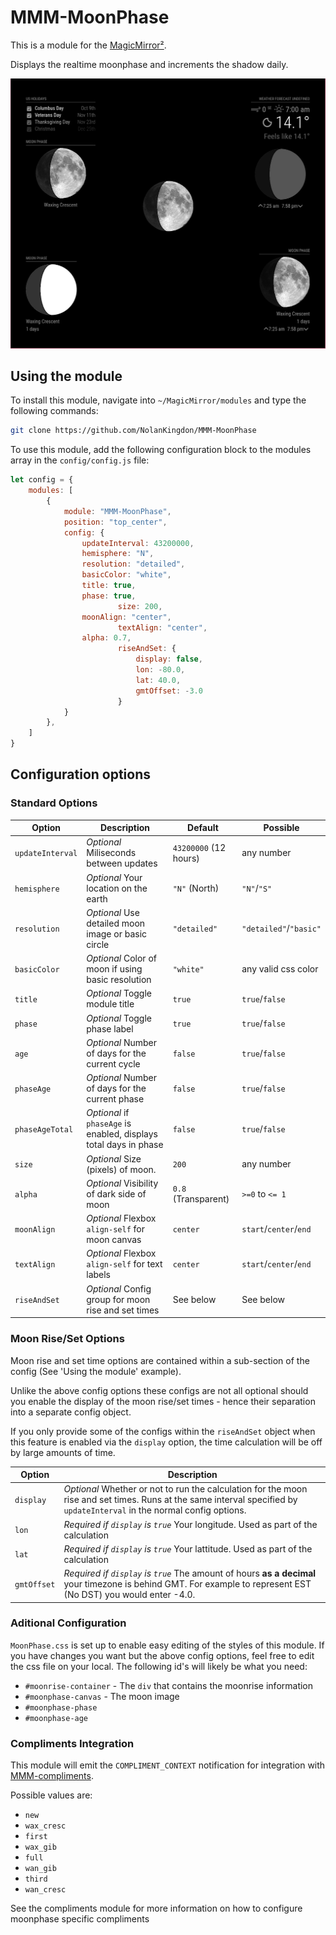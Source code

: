 # MMM-MoonPhase

This is a module for the [MagicMirror²](https://github.com/MichMich/MagicMirror/).

Displays the realtime moonphase and increments the shadow daily.

![Demo Image](https://github.com/NolanKingdon/MMM-MoonPhase/blob/master/images/2023-09-15-example-moons.png)

## Using the module

To install this module, navigate into `~/MagicMirror/modules` and type the following commands:

```sh
git clone https://github.com/NolanKingdon/MMM-MoonPhase
```

To use this module, add the following configuration block to the modules array in the `config/config.js` file:

```js
let config = {
	modules: [
		{
			module: "MMM-MoonPhase",
			position: "top_center",
			config: {
				updateInterval: 43200000,
				hemisphere: "N",
				resolution: "detailed",
				basicColor: "white",
				title: true,
				phase: true,
                		size: 200,
				moonAlign: "center",
                		textAlign: "center",
				alpha: 0.7,
                		riseAndSet: {
		                    display: false,
		                    lon: -80.0,
		                    lat: 40.0,
		                    gmtOffset: -3.0
		                }
			}
		},
	]
}
```

## Configuration options

### Standard Options

| Option           | Description                                                       | Default              | Possible
|----------------- |-------------------------------------------------------------------|----------------------|-----------
| `updateInterval` | *Optional* Miliseconds between updates                            | `43200000` (12 hours)| any number
| `hemisphere`     | *Optional* Your location on the earth                             | `"N"` (North)        | `"N"`/`"S"`
| `resolution`     | *Optional* Use detailed moon image or basic circle                | `"detailed"`         | `"detailed"`/`"basic"`
| `basicColor`     | *Optional* Color of moon if using basic resolution                | `"white"`            | any valid css color
| `title`          | *Optional* Toggle module title                                    | `true`               | `true`/`false`
| `phase`          | *Optional* Toggle phase label                                     | `true`               | `true`/`false`
| `age`            | *Optional* Number of days for the current cycle                   | `false`              | `true`/`false`
| `phaseAge`       | *Optional* Number of days for the current phase                   | `false`              | `true`/`false`
| `phaseAgeTotal`  | *Optional* if `phaseAge` is enabled, displays total days in phase | `false`              | `true`/`false`
| `size`           | *Optional* Size (pixels) of moon.                                 | `200`                | any number
| `alpha`          | *Optional* Visibility of dark side of moon                        | `0.8` (Transparent)  | `>=0` to `<= 1`
| `moonAlign`      | *Optional* Flexbox `align-self` for moon canvas                   | `center`             | `start`/`center`/`end`
| `textAlign`      | *Optional* Flexbox `align-self` for text labels                   | `center`             | `start`/`center`/`end`
| `riseAndSet`     | *Optional* Config group for moon rise and set times               | See below            | See below

### Moon Rise/Set Options
Moon rise and set time options are contained within a sub-section of the config (See 'Using the module' example).

Unlike the above config options these configs are not all optional should you enable the display of the moon rise/set times - hence their separation into a separate config object.

If you only provide some of the configs within the `riseAndSet` object when this feature is enabled via the `display` option, the time calculation will be off by large amounts of time.

| Option      | Description                                                                                                                                                             |
|-------------|-------------------------------------------------------------------------------------------------------------------------------------------------------------------------|
| `display`   | *Optional* Whether or not to run the calculation for the moon rise and set times. Runs at the same interval specified by `updateInterval` in the normal config options. |
| `lon`       | *Required if `display` is `true`* Your longitude. Used as part of the calculation                                                                                       |
| `lat`       | *Required if `display` is `true`* Your lattitude. Used as part of the calculation                                                                                       |
| `gmtOffset` | *Required if `display` is `true`* The amount of hours **as a decimal** your timezone is behind GMT. For example to represent EST (No DST) you would enter -4.0.         |

### Aditional Configuration

`MoonPhase.css` is set up to enable easy editing of the styles of this module. If you have changes you want but the above config options, feel free to edit the css file on your local. The following id's will likely be what you need:

 - `#moonrise-container` - The `div` that contains the moonrise information
 - `#moonphase-canvas` - The moon image
 - `#moonphase-phase`     
 - `#moonphase-age`

### Compliments Integration

This module will emit the `COMPLIMENT_CONTEXT` notification for integration with [MMM-compliments](https://github.com/NolanKingdon/MMM-compliments).

Possible values are:

 - `new`
 - `wax_cresc`
 - `first`
 - `wax_gib`
 - `full`
 - `wan_gib`
 - `third`
 - `wan_cresc`

See the compliments module for more information on how to configure moonphase specific compliments


